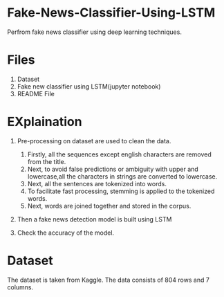 # Fake-News-Classifier-Using-LSTM
Perfrom fake news classifier using deep learning techniques.

# Files
1. Dataset
2. Fake new classifier using LSTM(jupyter notebook)
3. README File

# EXplaination
1) Pre-processing on dataset are used to clean the data.
   1. Firstly, all the sequences except english characters are removed from the title.
   2. Next, to avoid false predictions or ambiguity with upper and lowercase,all the characters in strings are converted to lowercase.
   3. Next, all the sentences are tokenized into words.
   4. To facilitate fast processing, stemming is applied to the tokenized words.
   5. Next, words are joined together and stored in the corpus.

2) Then a fake news detection model is built using LSTM
3) Check the accuracy of the model.

# Dataset
The dataset is taken from Kaggle. The data consists of 804 rows and 7 columns.
